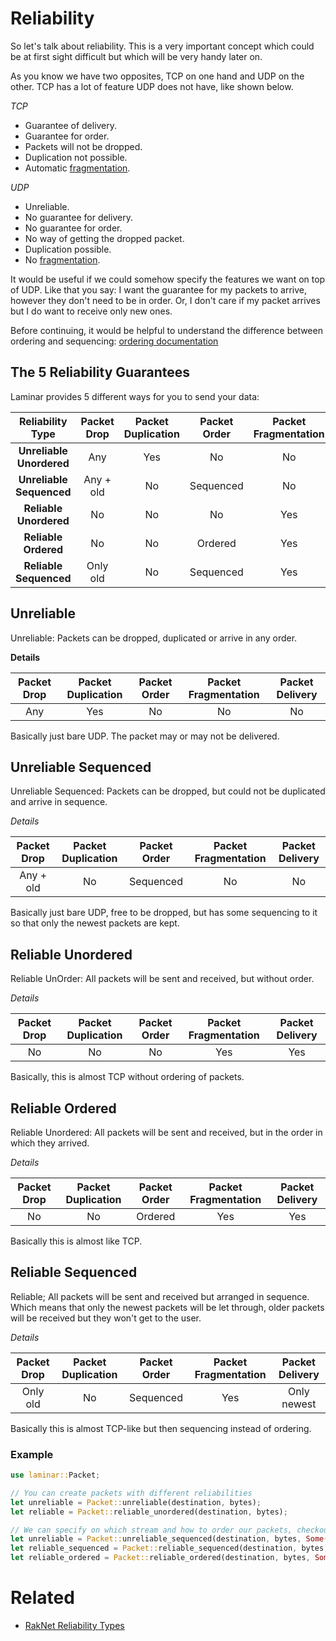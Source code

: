# Reliability

So let's talk about reliability. 
This is a very important concept which could be at first sight difficult but which will be very handy later on.

As you know we have two opposites, TCP on one hand and UDP on the other. 
TCP has a lot of feature UDP does not have, like shown below.

_TCP_
- Guarantee of delivery.
- Guarantee for order.
- Packets will not be dropped.
- Duplication not possible.
- Automatic [fragmentation](./../fragmentation.md).

_UDP_
- Unreliable.
- No guarantee for delivery.
- No guarantee for order.
- No way of getting the dropped packet.
- Duplication possible.
- No [fragmentation](./../fragmentation.md).

It would be useful if we could somehow specify the features we want on top of UDP. 
Like that you say: I want the guarantee for my packets to arrive, however they don't need to be in order. 
Or, I don't care if my packet arrives but I do want to receive only new ones.

Before continuing, it would be helpful to understand the difference between ordering and sequencing: [ordering documentation](ordering.md)

## The 5 Reliability Guarantees
Laminar provides 5 different ways for you to send your data:

| Reliability Type             | Packet Drop     | Packet Duplication | Packet Order     | Packet Fragmentation |Packet Delivery|
| :-------------:              | :-------------: | :-------------:    | :-------------:  | :-------------:      | :-------------:
|   **Unreliable Unordered**   |       Any       |      Yes           |     No           |      No              |   No
|   **Unreliable Sequenced**   |    Any + old    |      No            |     Sequenced    |      No              |   No
|   **Reliable Unordered**     |       No        |      No            |     No           |      Yes             |   Yes
|   **Reliable Ordered**       |       No        |      No            |     Ordered      |      Yes             |   Yes
|   **Reliable Sequenced**     |    Only old     |      No            |     Sequenced    |      Yes             |   Only newest


## Unreliable
Unreliable: Packets can be dropped, duplicated or arrive in any order.

**Details**

| Packet Drop     | Packet Duplication | Packet Order     | Packet Fragmentation | Packet Delivery |
| :-------------: | :-------------:    | :-------------:  | :-------------:      | :-------------: |
|       Any       |      Yes           |     No           |      No              |   No

Basically just bare UDP. The packet may or may not be delivered.

## Unreliable Sequenced
Unreliable Sequenced: Packets can be dropped, but could not be duplicated and arrive in sequence.

*Details*

| Packet Drop     | Packet Duplication | Packet Order     | Packet Fragmentation | Packet Delivery |
| :-------------: | :-------------:    | :-------------:  | :-------------:      | :-------------: |
|    Any + old    |      No            |     Sequenced    |      No              |   No

Basically just bare UDP, free to be dropped, but has some sequencing to it so that only the newest packets are kept.

## Reliable Unordered
Reliable UnOrder: All packets will be sent and received, but without order.

*Details*

|   Packet Drop   | Packet Duplication | Packet Order     | Packet Fragmentation | Packet Delivery |
| :-------------: | :-------------:    | :-------------:  | :-------------:      | :-------------: |
|       No        |      No            |     No           |      Yes             |   Yes

Basically, this is almost TCP without ordering of packets.

## Reliable Ordered
Reliable Unordered: All packets will be sent and received, but in the order in which they arrived.

*Details*

|   Packet Drop   | Packet Duplication | Packet Order     | Packet Fragmentation | Packet Delivery |
| :-------------: | :-------------:    | :-------------:  | :-------------:      | :-------------: |
|       No        |      No            |     Ordered      |      Yes             |   Yes

Basically this is almost like TCP.

## Reliable Sequenced
Reliable; All packets will be sent and received but arranged in sequence.
Which means that only the newest packets will be let through, older packets will be received but they won't get to the user.

*Details*

|   Packet Drop   | Packet Duplication | Packet Order     | Packet Fragmentation | Packet Delivery |
| :-------------: | :-------------:    | :-------------:  | :-------------:      | :-------------: |
|    Only old     |      No            |     Sequenced    |      Yes             |   Only newest

Basically this is almost TCP-like but then sequencing instead of ordering.


### Example
```rust
use laminar::Packet;

// You can create packets with different reliabilities
let unreliable = Packet::unreliable(destination, bytes);
let reliable = Packet::reliable_unordered(destination, bytes);

// We can specify on which stream and how to order our packets, checkout our book and documentation for more information
let unreliable = Packet::unreliable_sequenced(destination, bytes, Some(1));
let reliable_sequenced = Packet::reliable_sequenced(destination, bytes, Some(2));
let reliable_ordered = Packet::reliable_ordered(destination, bytes, Some(3));
```

# Related
- [RakNet Reliability Types](http://www.jenkinssoftware.com/raknet/manual/reliabilitytypes.html)